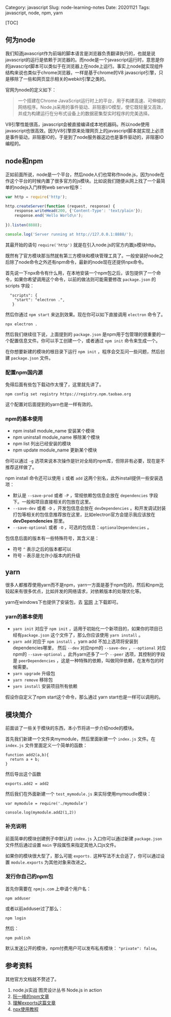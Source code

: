 Category: javascript
Slug: node-learning-notes
Date: 20201121
Tags: javascript, node, npm, yarn

[TOC]

## 何为node

我们知道javascript作为前端的脚本语言是浏览器负责翻译执行的，也就是说javascript的运行是依赖于浏览器的。而node是一个javascript运行时，意思是你的javascript脚本可以类似于在浏览器上在node上运行。事实上node就实现组件结构来说也类似于chrome浏览器，一样是基于chrome的V8 javascript引擎，只是移除了一些和网页显示相关的webkit引擎之类的。

官网为node的定义如下：

> 一个搭建在Chrome JavaScript运行时上的平台，用于构建高速、可伸缩的网络程序。Node.js采用的事件驱动、非阻塞I/O模型，使它既轻量又高效，并成为构建运行在分布式设备上的数据密集型实时程序的完美选择。

V8引擎性能很高，javascript会被直接编译成本地机器码。所以node使用javascript也很高效。因为V8引擎原来处理网页上的javascript脚本就实现上必须是事件驱动，非阻塞IO的，于是到了node服务器这边也是事件驱动的，非阻塞IO编程的。

## node和npm

正如前面所说，node是一个平台，然后node人们也常称作node.js，因为node在作这个平台的时候内置了很多官方的js模块。比如说我们随便从网上找了一个最简单的nodejs入门样例web server程序：

```js
var http = require('http');

http.createServer(function (request, response) {
	response.writeHead(200, {'Content-Type': 'text/plain'});
	response.end('Hello World\n');
    
}).listen(8888);

console.log('Server running at http://127.0.0.1:8888/');
```

其最开始的语句 `require('http')` 就是在引入node.js的官方内置js模块http。

既然有了官方模块那当然就有第三方模块和模块管理工具了。一般安装好node之后除了node命令之外还有npm命令，最新的node现在还提供npx命令。

首先说一下npx命令有什么用，在本地安装一个npm包之后，该包提供了一个命令，如果你希望调用这个命令，以前的做法则可能需要修改 `package.json` 的 scripts 字段：

```
  "scripts": {
    "start": "electron .",
   }
```

然后你通过 `npm start` 来达到效果。现在你可以如下直接调用 `electron` 命令了。

```
npx electron .
```

然后我们继续往下说，上面提到的 `package.json` 是npm用于包管理的很重要的一个配置信息文件。你可以手工创建一个，或者通过 `npm init` 命令来生成一个。

在你想要新建的模块的根目录下运行 `npm init` ，程序会交互问一些问题，然后创建 `package.json` 文件。

### 配置npm国内源

免得后面有些包下载动作太慢了，这里就先讲了。

```
npm config set registry https://registry.npm.taobao.org
```

这个配置对后面提到的yarn也是一样有效的。

### npm的基本使用

- npm install  module_name  安装某个模块
- npm uninstall module_name 移除某个模块
- npm list  列出已经安装的模块
- npm update module_name 更新某个模块

你可以通过 `-g` 选项来说本次操作是针对全局的npm库，但除非有必要，现在是不推荐这样做了。 

npm install 命令还可以使用 `i` 或者 `add` 这两个别名，此外install提供一些安装选项：

- 默认是 `--save-prod` 或者 `-P` ，常规依赖包信息会放在 `dependencies` 字段下。一般和项目直接相关的包放在这里。
- `--save-dev` 或者 `-D` ，开发包信息会放在 `devDependencies` 。和开发调试封装打包等相关的包信息推荐放在这里，比如electron官方会提示我应该放在 **devDependencies** 那里。
- `--save-optional` 或者 `-O` ，可选的包信息：`optionalDependencies` 。

包信息后面的版本有一些特殊符号，其含义是：

- 符号 `^` 表示之后的版本都可以
- 符号 `~` 表示是允许小版本内的升级





## yarn

很多人都推荐使用yarn而不是npm，yarn一方面是基于npm包的，然后和npm比较起来有很多优点，比如并发的网络请求，对依赖版本的处理优化等。

yarn在windows下也提供了安装包，去 [官网](https://classic.yarnpkg.com/zh-Hans/docs/install) 上下载即可。

### yarn的基本使用

- `yarn init` 对应于 `npm init` ，适用于初始化一个新项目的，如果你的项目已经有`package.json` 这个文件了，那么你应该使用 `yarn install` 。
- `yarn add` 对应于 `npm install` ，yarn add 不加上选项将安装到dependencies哪里， 然后 `--dev` 对应npm的 `--save-dev`  ，`--optional` 对应npm的 `--save-optional` 。此外yarn还多了一个 `--peer` 选项，其控制的字段是 `peerDependencies` ，这是一种特殊的依赖，叫做同伴依赖，在发布包的时候需要。
- `yarn upgrade` 升级包
- `yarn remove` 移除包
- `yarn install` 安装项目所有依赖

假设你自定义了npm start这个命令，那么通过 yarn start也是一样可以调用的。

## 模块简介

前面谈了一些关于模块的东西，本小节将进一步介绍node的模块。

首先我们新建一个文件夹mymodule，然后里面新建一个 `index.js` 文件。在`index.js` 文件里面定义一个简单的函数：

```
function add2(a,b){
  return a + b;
}
```

然后导出这个函数

```
exports.add2 = add2
```

然后我们在外面新建一个 `test_mymodule.js` 来实际使用mymoudle模块：

```
var mymodule = require('./mymodule')

console.log(mymodule.add2(1,2))
```

### 补充说明

前面简单的模块创建例子中默认的  `index.js` 入口你可以通过新建 `package.json` 文件然后通过设置 `main` 字段属性来指定其他入口js文件。

如果你的模块很大型了，那么可能 `exports.` 这种写法不太合适了，你可以通过设置 `module.exports` 为其他对象来改进之。


### 发行你自己的npm包

首先你需要在 `npmjs.com` 上申请个用户名：

```
npm adduser
```

或者以前adduser过了那么：

```
npm login
```

然后：

```
npm publish
```

默认发送公开的模块，npm付费用户可以发布私有模块： `"private": false`。




## 参考资料

其他官方文档就不赘述了。

1. node.js实战 图灵设计丛书 Node.js in action
2. [阮一峰的npm文章](http://javascript.ruanyifeng.com/nodejs/npm.html) 
3. [理解exports这篇文章](https://www.sitepoint.com/understanding-module-exports-exports-node-js/) 
4. [npx使用教程](https://www.ruanyifeng.com/blog/2019/02/npx.html)
